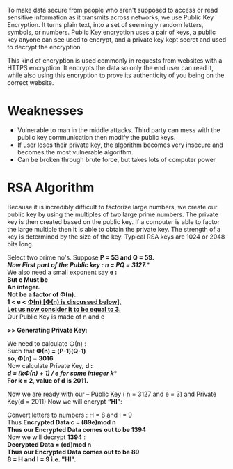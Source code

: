 To make data secure from people who aren't supposed to access or read sensitive information as it transmits across networks, we use Public Key Encryption. It turns plain text, into a set of seemingly random letters, symbols, or numbers.
Public Key encryption uses a pair of keys, a public key anyone can see used to encrypt, and a private key kept secret and used to decrypt the encryption

This kind of encryption is used commonly in requests from websites with a HTTPS encryption. It encrypts the data so only the end user can read it, while also using this encryption to prove its authenticity of you being on the correct website.

# Weaknesses
* Vulnerable to man in the middle attacks. Third party can mess with the public key communication then modify the public keys.
* If user loses their private key, the algorithm becomes very insecure and becomes the most vulnerable algorithm.
* Can be broken through brute force, but takes lots of computer power

# RSA Algorithm
Because it is incredibly difficult to factorize large numbers, we create our public key by using the multiples of two large prime numbers. The private key is then created based on the public key. If a computer is able to factor the large multiple then it is able to obtain the private key. The strength of a key is determined by the size of the key. Typical RSA keys are 1024 or 2048 bits long.

Select two prime no's. Suppose ****P = 53 and Q = 59.****  
****Now First part of the Public key  : n = P*Q = 3127.****  
 We also need a small exponent say ****e :****   
****But e Must be****   
****An integer.****  
****Not be a factor of Φ(n).****   
****1 < e <**** [****Φ(n) [Φ(n) is discussed below],****](https://www.geeksforgeeks.org/eulers-totient-function/)   
[****Let us now consider it to be equal to 3.****](https://www.gehttps//www.geeksforgeeks.org/eulers-totient-function/eksforgeeks.org/eulers-totient-function/)  
    Our Public Key is made of n and e  

****>> Generating Private Key:**** 

We need to calculate Φ(n) :  
Such that ****Φ(n) = (P-1)(Q-1)****       
      ****so,  Φ(n) = 3016****  
    Now calculate Private Key, ****d :****   
****d = (k*Φ(n) + 1) / e for some integer k****  
****For k = 2, value of d is 2011.****  

Now we are ready with our – Public Key ( n = 3127 and e = 3) and Private Key(d = 2011) Now we will encrypt ****“HI”****:

Convert letters to numbers : H  = 8 and I = 9  
    Thus ****Encrypted Data c = (89********e********)mod n****   
****Thus our Encrypted Data comes out to be 1394****  
Now we will decrypt ****1394**** :   
    ****Decrypted Data = (c********d********)mod n****  
****Thus our Encrypted Data comes out to be 89****  
****8 = H and I = 9 i.e. "HI".****